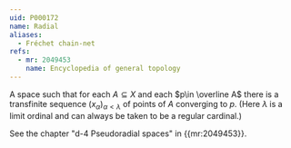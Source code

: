 ```yaml
---
uid: P000172
name: Radial
aliases:
  - Fréchet chain-net
refs:
  - mr: 2049453
    name: Encyclopedia of general topology
---
```


A space such that for each $A\subseteq X$ and each $p\in \overline A$ there is a transfinite sequence $(x_\alpha)_{\alpha<\lambda}$ of points of $A$ converging to $p$.  (Here $\lambda$ is a limit ordinal and can always be taken to be a regular cardinal.)

See the chapter "d-4 Pseudoradial spaces" in {{mr:2049453}}.
